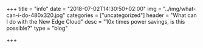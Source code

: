 +++
title = "info"
date = "2018-07-02T14:30:50+02:00"
img = "../img/what-can-i-do-480x320.jpg"
categories = ["uncategorized"]
header = "What can I do with the New Edge Cloud"
desc = "10x times power savings, is this possible?"
type = "blog"

+++